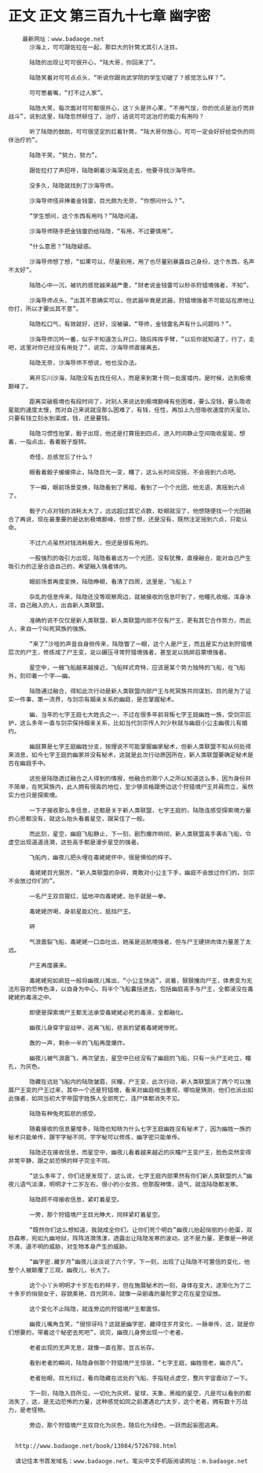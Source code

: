 # 正文 正文 第三百九十七章 幽字密
        最新网址：www.badaoge.net
          沙海上，可可跟佐拉在一起，那巨大的针筒尤其引人注目。
      
          陆隐的出现让可可很开心，“陆大哥，你回来了”。
      
          陆隐笑着对可可点点头，“听说你跟尚武学院的学生切磋了？感觉怎么样？”。
      
          可可憋着嘴，“打不过人家”。
      
          陆隐大笑，每次面对可可都很开心，这丫头是开心果，“不用气馁，你的优点是治疗而非战斗”，说到这里，陆隐忽然顿住了，治疗，话说可可这治疗的能力有用吗？
      
          听了陆隐的鼓励，可可很坚定的扛着针筒，“陆大哥你放心，可可一定会好好给受伤的同伴治疗的”。
      
          陆隐干笑，“努力，努力”。
      
          跟佐拉打了声招呼，陆隐朝着沙海深处走去，他要寻找沙海导师。
      
          没多久，陆隐就找到了沙海导师。
      
          沙海导师怪异捧着金钱雷，目光颇为无奈，“你想问什么？”。
      
          “学生想问，这个东西有用吗？”陆隐问道。
      
          沙海导师随手把金钱雷扔给陆隐，“有用，不过要慎用”。
      
          “什么意思？”陆隐疑惑。
      
          沙海导师想了想，“如果可以，尽量别用，用了也尽量别暴露自己身份，这个东西，名声不太好”。
      
          陆隐心中一沉，被坑的感觉越来越严重，“财老说金钱雷可以秒杀狩猎境强者，不知”。
      
          沙海导师点头，“出其不意确实可以，但武器毕竟是武器，狩猎境强者不可能站在原地让你打，所以才要出其不意”。
      
          陆隐松口气，有效就好，还好，没被骗，“导师，金钱雷名声有什么问题吗？”。
      
          沙海导师沉吟一番，似乎不知道怎么开口，随后挥挥手臂，“以后你就知道了，行了，走吧，这里对你已经没有用处了”，说完，沙海导师直接离去。
      
          陆隐无奈，沙海导师不想说，他也没办法。
      
          离开忘川沙海，陆隐没有去找任何人，而是来到第十院一处废墟内，是时候，达到极境巅峰了。
      
          距离突破极境也有段时间了，对别人来说达到极境巅峰有些困难，要么没钱，要么吸收星能的速度太慢，而对自己来说就没那么困难了，有钱，任性，再加上九倍吸收速度的天星功，只要有钱立刻水到渠成，钱，还是要钱。
      
          陆隐习惯性抬掌，骰子出现，他还是打算摇到四点，进入时间静止空间吸收星能，想着，一指点出，看着骰子旋转。
      
          奇怪，总感觉忘了什么？
      
          眼看着骰子缓缓停止，陆隐目光一变，糟了，这么长时间没摇，不会摇到六点吧。
      
          下一瞬，眼前场景变换，陆隐看到了黑暗，看到了一个个光团，他无语，真摇到六点了。
      
          骰子六点对钱的消耗太大了，远远超过其它点数，眨眼就没了，他想随便找一个光团融合了再说，现在最重要的是达到极境巅峰，但想了想，还是没有，既然注定摇到六点，只能认命。
      
          不过六点虽然对钱消耗极大，但还是很有用的。
      
          一股强烈的吸引力出现，陆隐看着远方一个光团，没有犹豫，直接融合，能对自己产生吸引力的正是合适自己的，希望融入强者体内。
      
          眼前场景再度变换，陆隐睁眼，看清了四周，这里是，飞船上？
      
          杂乱的信息传来，陆隐还没等观察周边，就被接收的信息吓到了，他瞳孔收缩，浑身冰凉，自己融入的人，出自新人类联盟。
      
          准确的说不仅仅是新人类联盟，新人类联盟内部不仅有尸王，更有其它合作势力，而此人，来自一个叫死冥族的强族。
      
          “来了”沙哑的声音自身侧传来，陆隐瞥了一眼，这个人是尸王，而且是实力达到狩猎境层次的尸王，修炼成了尸王变，足以碾压寻常狩猎境强者，甚至足以挑衅启蒙境强者。
      
          星空中，一艘飞船越来越接近，飞船样式奇特，应该是某个势力独特的飞船，在飞船外，刻印着一个字——幽。
      
          陆隐通过融合，得知此次行动是新人类联盟内部尸王与死冥族共同谋划，目的是为了证实一件事，第一流界，与剑宗有姻亲关系的幽庭，是否掌握秘术。
      
          幽，当年的七字王庭七大姓氏之一，不过在很多年前背叛七字王庭幽姓一族，受剑宗庇护，这么多年一直与剑宗保持姻亲关系，比如当代剑宗传人刘少秋就与幽庭小公主幽夜儿有婚约。
      
          幽庭算是七字王庭幽姓分支，按理说不可能掌握幽家秘术，但新人类联盟不知从何处得来消息，如今七字王庭的幽家并没有秘术，这就是此次行动原因所在，新人类联盟要确定秘术是否在幽庭手中。
      
          这些是陆隐透过融合之人得到的情报，他融合的那个人之所以知道这么多，因为身份并不简单，在死冥族内，此人拥有很高的地位，至少够资格跟旁边这个狩猎境尸王并肩而立，虽然实力也只是探索境。
      
          一下子接收那么多信息，还都是关于新人类联盟，七字王庭的，陆隐连感受探索境力量的心思都没有，就这么抬头看着星空，跟呆住了一般。
      
          而此刻，星空，幽庭飞船静止，下一刻，剧烈爆炸响彻，新人类联盟高手袭击飞船，令虚空出现道道涟漪，这些高手都是漫步星空的强者。
      
          飞船内，幽夜儿把头埋在毒姥姥怀中，很是惧怕的样子。
      
          毒姥姥目光狠厉，“新人类联盟的杂碎，竟敢对小公主下手，幽庭不会放过你们的，剑宗不会放过你们的”。
      
          一名尸王双目猩红，猛地冲向毒姥姥，抬手就是一拳。
      
          毒姥姥厉喝，身前星能幻化，抵挡尸王。
      
          砰
      
          气浪震裂飞船，毒姥姥一口血吐出，她虽是巡航境强者，但与尸王硬拼肉体力量差了太远。
      
          尸王再度袭来。
      
          毒姥姥宛如疯狂一般将幽夜儿推出，“小公主快逃”，说着，狠狠撞向尸王，体表变为无法形容的恐怖色泽，以自身为中心，将半个飞船囊括进去，包括幽庭高手与尸王，全都浸没在毒姥姥的毒液之中。
      
          即便是探索境尸王都无法承受毒姥姥必死的毒液，全都融化。
      
          幽夜儿身穿宇宙战甲，逃离飞船，悲哀的望着毒姥姥惨死。
      
          轰的一声，剩余一半的飞船再度爆炸。
      
          幽夜儿被气浪震飞，再次望去，星空中已经没有了幽庭的飞船，只有一头尸王屹立，瞳孔，为灰色。
      
          隐藏在远处飞船内的陆隐皱眉，灰瞳，尸王变，此次行动，新人类联盟派了两个可以施展尸王变的尸王过来，其中一个还是狩猎境，看来对幽庭相当重视，哪怕是猜测，他们也派出如此强者，如同当初大宇帝国宇姓族人全部死亡，连尸体都消失不见。
      
          陆隐有种兔死狐悲的感受。
      
          随着接收的信息量增多，陆隐也知晓为什么七字王庭幽姓没有秘术了，因为幽姓一族的秘术只能单传，跟宇字秘不同，宇字秘可以修炼，幽字密只能单传。
      
          陆隐还在接收信息，而星空中，幽夜儿看着越来越近的灰瞳尸王变尸王，脸色突然变得非常平静，跟之前恐惧的样子完全不同。
      
          “这么多年了，你们还是发现了，这么说，七字王庭内部果然有你们新人类联盟的人”幽夜儿语气淡漠，明明才十二岁左右，很小的小女孩，但那股神情，语气，就连陆隐都发寒。
      
          陆隐顾不得接收信息，紧盯着星空。
      
          一旁，那个狩猎境尸王目光睁大，同样紧盯着星空。
      
          “既然你们这么想知道，我就成全你们，让你们死个明白”幽夜儿抬起俏丽的小脸蛋，双目森寒，宛如九幽地狱，阵阵涟漪荡漾，透露出让陆隐发寒的波动，这不是力量，更像是一种说不清，道不明的威胁，对生物本身产生的威胁。
      
          “幽字密.藏岁月”幽夜儿淡淡说了六个字，下一刻，出现了让陆隐不可置信的变化，他整个人被颠覆了三观，幽夜儿，长大了。
      
          这个小丫头明明才十岁左右的样子，但在施展秘术的一刻，身体在变大，逐渐化为了二十多岁的俏丽女子，容貌美艳，目光阴冷，就像一朵剧毒的曼陀罗之花在星空绽放。
      
          这个变化不止陆隐，就连旁边的狩猎境尸王都震惊。
      
          幽夜儿嘴角含笑，“很惊讶吗？这就是幽字密，藏得住岁月变化，一脉单传，这，就是你们想要的，带着这个秘密去死吧”，说完，幽夜儿身旁出现一个老者。
      
          老者出现的无声无息，就像一直在那，亘古长存。
      
          看到老者的瞬间，陆隐身侧那个狩猎境尸王惊骇，“七字王庭，幽姓宿老，幽亦凡”。
      
          老者抬眼，目光扫过，看向隐藏在远处的飞船，手指轻点虚空，整片宇宙震动了一下。
      
          下一刻，陆隐入目所见，一切化为灰烬，星球，天象，黑暗的星空，凡是可以看到的都消失了，这，是无边恐怖的力量，这种感觉如同之前遭遇北门太岁，这个老者，拥有数十万战力，是老怪物。
      
          旁边，那个狩猎境尸王双目化为灰色，随后化为绿色，一跃而起妄图逃离。
      
      
      http://www.badaoge.net/book/13084/5726798.html
      
      请记住本书首发域名：www.badaoge.net。笔尖中文手机版阅读网址：m.badaoge.net